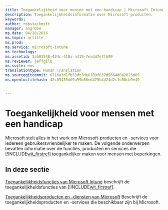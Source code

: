 ```yaml
---
title: Toegankelijkheid voor mensen met een handicap | Microsoft Intune
description: Toegankelijkheidsinformatie over Microsoft-producten.
keywords: 
author: robstackmsft
manager: angrobe
ms.date: 04/28/2016
ms.topic: article
ms.prod: 
ms.service: microsoft-intune
ms.technology: 
ms.assetid: 3a503548-434c-410a-a419-7eadd7e7fb99
ms.reviewer: jeffgilb
ms.suite: ems
translationtype: Human Translation
ms.sourcegitcommit: 6716a3d1fb53dc3de0189f637d5664d0a2023d05
ms.openlocfilehash: 42c85455dd9a99b86ed475b4d24d2c1c08cb9e49


---
```


# Toegankelijkheid voor mensen met een handicap
Microsoft stelt alles in het werk om Microsoft-producten en -services voor iedereen gebruikersvriendelijker te maken. De volgende onderwerpen bevatten informatie over de functies, producten en services die [!INCLUDE[wit_firstref](./includes/wit_firstref_md.md)] toegankelijker maken voor mensen met beperkingen.

## In deze sectie
[Toegankelijkheidsfuncties van Microsoft Intune](accessibility-features-of-microsoft-intune.md) beschrijft de toegankelijkheidsfuncties van [!INCLUDE[wit_firstref](./includes/wit_firstref_md.md)].

[Toegankelijkheidsproducten en -diensten van Microsoft](accessibility-products-and-services-from-microsoft.md) Beschrijft de toegankelijkheidsproducten en -services die beschikbaar zijn bij Microsoft.




<!--HONumber=Jul16_HO4-->


